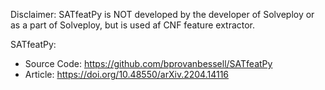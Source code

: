 Disclaimer: SATfeatPy is NOT developed by the developer of Solveploy or as a part of Solveploy, but is used af CNF feature extractor. 

SATfeatPy: 
* Source Code: https://github.com/bprovanbessell/SATfeatPy
* Article: https://doi.org/10.48550/arXiv.2204.14116
